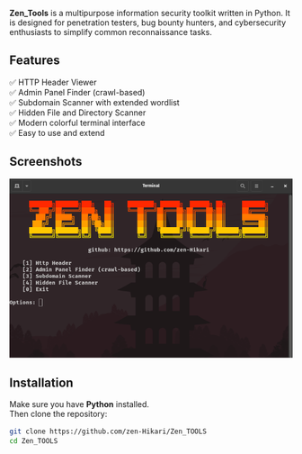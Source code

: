 **Zen_Tools** is a multipurpose information security toolkit written in Python. It is designed for penetration testers, bug bounty hunters, and cybersecurity enthusiasts to simplify common reconnaissance tasks.

## Features

✅ HTTP Header Viewer  
✅ Admin Panel Finder (crawl-based)  
✅ Subdomain Scanner with extended wordlist  
✅ Hidden File and Directory Scanner  
✅ Modern colorful terminal interface  
✅ Easy to use and extend

## Screenshots
<p align="center">
  <img src="ZEN_TOOLS.png" alt="ZEN TOOL" width="800"/>
</p>


## Installation

Make sure you have **Python** installed.  
Then clone the repository:

```bash
git clone https://github.com/zen-Hikari/Zen_TOOLS
cd Zen_TOOLS
